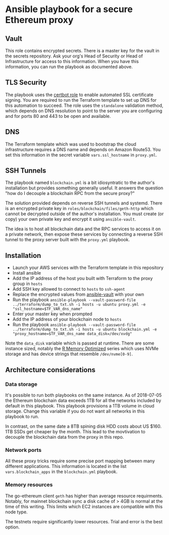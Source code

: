 # Ansible playbook for a secure Ethereum proxy

## Vault

This role contains encrypted secrets. There is a master key for the vault in the secrets repository. Ask your org's Head of Security or Head of Infrastructure for access to this information. When you have this information, you can run the playbook as documented above.

## TLS Security
The playbook uses the [certbot role](https://github.com/geerlingguy/ansible-role-certbot) to enable automated SSL certificate signing. You are required to run the Terraform template to set up DNS for this automation to succeed. The role uses the `standalone` validation method, which depends on DNS resolution to point to the server you are configuring and for ports 80 and 443 to be open and available.


## DNS

The Terraform template which was used to bootstrap the cloud infrastructure requires a DNS name and depends on Amazon Route53. You set this information in the secret variable `vars.ssl_hostname` in `proxy.yml`.

## SSH Tunnels

The playbook named `blockchain.yml` is a bit idiosyntratic to the author's installation but provides something generally useful. It answers the question "how do I decouple a blockchain RPC from the secure proxy?"

The solution provided depends on reverse SSH tunnels and systemd. There is an encrypted private key in `roles/blockchain/files/geth-http` which cannot be decrypted outside of the author's installation. You must create (or copy) your own private key and encrypt it using `ansible-vault`.

The idea is to host all blockchain data and the RPC services to access it on a private network, then expose these services by connecting a reverse SSH tunnel to the proxy server built with the `proxy.yml` playbook.

## Installation

* Launch your AWS services with the Terraform template in this repository
* Install ansible
* Add the IP address of the host you built with Terraform to the proxy group in `hosts`
* Add SSH key allowed to connect to `hosts` to `ssh-agent`
* Replace the encrypted values from [ansible-vault](https://docs.ansible.com/ansible/2.4/vault.html) with your own
* Run the playbook `ansible-playbook --vault-password-file ../terraform/dump_to_txt.sh -i hosts -u ubuntu proxy.yml -e "ssl_hostname=$TF_VAR_dns_name"`
* Enter your master key when prompted
* Add the IP address of your blockchain node to `hosts`
* Run the playbook `ansible-playbook --vault-password-file ../terraform/dump_to_txt.sh -i hosts -u ubuntu blockchain.yml -e "proxy_hostname=$TF_VAR_dns_name data_disk=/dev/xvdg"`

Note the `data_disk` variable which is passed at runtime. There are some instance sized, notably the [R Memory Optimized](https://aws.amazon.com/ec2/instance-types/) series which uses NVMe storage and has device strings that resemble `/dev/nvme[0-9]`.

## Architecture considerations

### Data storage

It's possible to run both playbooks on the same instance. As of 2018-07-05 the Ethereum blockchain data exceeds 1TB for all the networks included by default in this playbook. This playbook provisions a 1TB volume in cloud storage. Change this variable if you do not want all networks in this playbook to run.

In contrast, on the same date a 8TB spining disk HDD costs about US $160. 1TB SSDs get cheaper by the month. This lead to the movtivation to decouple the blockchain data from the proxy in this repo.

### Network ports

All these proxy tricks require some precise port mapping between many different applications. This information is located in the list `vars.blockchain_apps` in the `blockchain.yml` playbook.

### Memory resources

The go-ethereum client `geth` has higher than average resource requirments. Notably, for mainnet blockchain sync a disk cache of > 4GB is normal at the time of this writing. This limits which EC2 instances are compatible with this node type.

The testnets require significantly lower resources. Trial and error is the best option.
